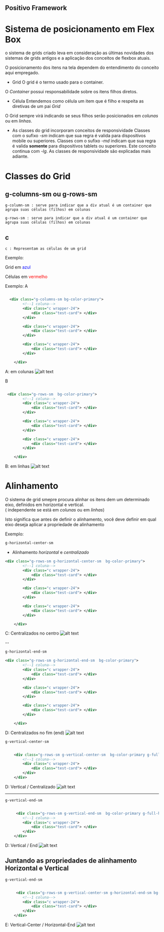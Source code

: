 ## Positivo Framework



# Sistema de posicionamento em Flex Box

o sistema de grids criado leva em consideração as últimas novidades dos sistemas de grids antigos e a aplicação dos conceitos de flexbox atuais.

O posicionamento dos itens na tela dependem do entendimento do conceito aqui empregado.

* Grid 
O grid é o termo usado para o container.

O *Container* possui responsabilidade sobre os itens filhos diretos.

* Célula
Entendemos como célula um item que é filho e respeita as diretivas de um pai *Grid*

O Grid sempre virá indicando se seus filhos serão posicionados em *colunas* ou em *linhas*.

* As classes do grid incorporam conceitos de responsividade 
Classes com o sufixo *-sm* indicam que sua regra é valida para dispositivos mobile ou superiores. 
Classes com o sufixo *-md* indicam que sua regra é valida **somente** para dispositivos tablets ou superiores. Este conceito continua com *-lg*.
As classes de responsividade são explicadas mais adiante.

# Classes do Grid

## g-columns-sm ou g-rows-sm

    g-column-sm : serve para indicar que a div atual é um container que agrupa suas células (filhos) em colunas

    g-rows-sm : serve para indicar que a div atual é um container que agrupa suas células (filhos) em colunas

## c
    c : Representam as células de um grid

Exemplo:

Grid em <span style="color:blue">azul</span> 

Células em <span style="color:red">vermelho</span> 

Exemplo:
A
```xml

  <div class="g-columns-sm bg-color-primary">
        <!--1 coluna-->
        <div class="c wrapper-24">
            <div class="test-card"> </div>
        </div>

        <div class="c wrapper-24">
            <div class="test-card"> </div>
        </div>

        <div class="c wrapper-24">
            <div class="test-card"> </div>
        </div>

    </div>
```
A: em colunas
![alt text](./src/docs/images/a.jpg "Grid em colunas")



B

```xml

 <div class="g-rows-sm  bg-color-primary">
        <!--1 coluna-->
        <div class="c wrapper-24">
            <div class="test-card"> </div>
        </div>

        <div class="c wrapper-24">
            <div class="test-card"> </div>
        </div>

        <div class="c wrapper-24">
            <div class="test-card"> </div>
        </div>

    </div>
```
B: em linhas
![alt text](./src/docs/images/b.jpg "Grid em linhas")
 
# Alinhamento
O sistema de grid smepre procura alinhar os itens dem um determinado eixo, definidos em horizontal e vertical.  
( independente se está em *colunas* ou em *linhas*)

Isto significa que antes de definir o alinhamento, você deve definir em qual eixo deseja aplicar a propriedade de alinhamento

Exemplo:
```xml
g-horizontal-center-sm
```
* Alinhamento *horizontal* e *centralizado*

```xml
<div class="g-rows-sm g-horizontal-center-sm  bg-color-primary">
        <!--1 coluna-->
        <div class="c wrapper-24">
            <div class="test-card"> </div>
        </div>

        <div class="c wrapper-24">
            <div class="test-card"> </div>
        </div>

        <div class="c wrapper-24">
            <div class="test-card"> </div>
        </div>

    </div>
```

C: Centralizados no centro 
![alt text](./src/docs/images/c.jpg "Grid em linhas e centralizado no centro")


--


```xml
g-horizontal-end-sm
```

```xml
<div class="g-rows-sm g-horizontal-end-sm  bg-color-primary">
        <!--1 coluna-->
        <div class="c wrapper-24">
            <div class="test-card"> </div>
        </div>

        <div class="c wrapper-24">
            <div class="test-card"> </div>
        </div>

        <div class="c wrapper-24">
            <div class="test-card"> </div>
        </div>

    </div>
```
D: Centralizados no fim (end) 
![alt text](./src/docs/images/d.jpg "Grid em linhas e centralizado no centro")





```xml
g-vertical-center-sm
```

```xml

    <div class="g-rows-sm g-vertical-center-sm  bg-color-primary g-full-h">
        <!--1 coluna-->
        <div class="c wrapper-24">
            <div class="test-card"> </div>
        </div> 
    </div>

```
D: Vertical / Centralizado 
![alt text](./src/docs/images/g_vertical_center.jpg "Grid em linhas e centralizado no centro")


-------------------
```xml
g-vertical-end-sm
```

```xml

     <div class="g-rows-sm g-vertical-end-sm  bg-color-primary g-full-h">
        <!--1 coluna-->
        <div class="c wrapper-24">
            <div class="test-card"> </div>
        </div> 
    </div>

```
D: Vertical / End 
![alt text](./src/docs/images/g_vertical_end.jpg "Grid em linhas e centralizado no centro")


## Juntando as propriedades de alinhamento Horizontal e Vertical
```xml
g-vertical-end-sm
```

```xml

     <div class="g-rows-sm g-vertical-center-sm g-horizontal-end-sm bg-color-primary g-full-h">
        <!--1 coluna-->
        <div class="c wrapper-24">
            <div class="test-card"> </div>
        </div> 
    </div>

```
E: Vertical-Center / Horizontal-End 
![alt text](./src/docs/images/g_vertical_center_horizontal_end.jpg "Grid em linhas e centralizado no centro")
